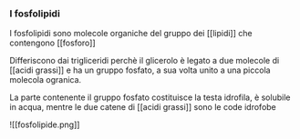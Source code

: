 ### I fosfolipidi
I fosfolipidi sono molecole organiche del gruppo dei [[lipidi]] che contengono [[fosforo]]

Differiscono dai trigliceridi perchè il glicerolo è legato a due molecole di [[acidi grassi]] e ha un gruppo fosfato, a sua volta unito a una piccola molecola ogranica.

La parte contenente il gruppo fosfato costituisce la testa idrofila, è solubile in acqua, mentre le due catene di [[acidi grassi]] sono le code idrofobe

![[fosfolipide.png]]